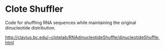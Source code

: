 Clote Shuffler
==============

Code for shuffling RNA sequences while maintaining the original dinucleotide 
distribution.

http://clavius.bc.edu/~clotelab/RNAdinucleotideShuffle/dinucleotideShuffle.html